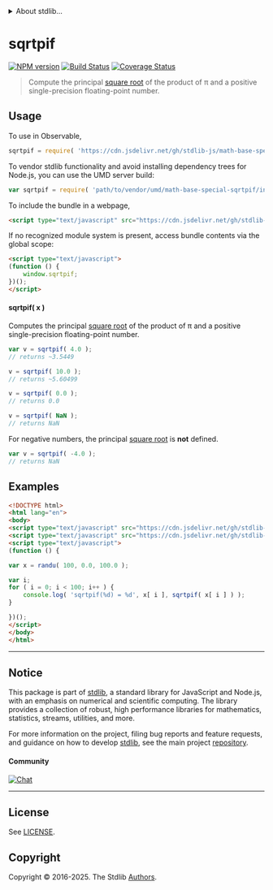 <!--

@license Apache-2.0

Copyright (c) 2024 The Stdlib Authors.

Licensed under the Apache License, Version 2.0 (the "License");
you may not use this file except in compliance with the License.
You may obtain a copy of the License at

   http://www.apache.org/licenses/LICENSE-2.0

Unless required by applicable law or agreed to in writing, software
distributed under the License is distributed on an "AS IS" BASIS,
WITHOUT WARRANTIES OR CONDITIONS OF ANY KIND, either express or implied.
See the License for the specific language governing permissions and
limitations under the License.

-->


<details>
  <summary>
    About stdlib...
  </summary>
  <p>We believe in a future in which the web is a preferred environment for numerical computation. To help realize this future, we've built stdlib. stdlib is a standard library, with an emphasis on numerical and scientific computation, written in JavaScript (and C) for execution in browsers and in Node.js.</p>
  <p>The library is fully decomposable, being architected in such a way that you can swap out and mix and match APIs and functionality to cater to your exact preferences and use cases.</p>
  <p>When you use stdlib, you can be absolutely certain that you are using the most thorough, rigorous, well-written, studied, documented, tested, measured, and high-quality code out there.</p>
  <p>To join us in bringing numerical computing to the web, get started by checking us out on <a href="https://github.com/stdlib-js/stdlib">GitHub</a>, and please consider <a href="https://opencollective.com/stdlib">financially supporting stdlib</a>. We greatly appreciate your continued support!</p>
</details>

# sqrtpif

[![NPM version][npm-image]][npm-url] [![Build Status][test-image]][test-url] [![Coverage Status][coverage-image]][coverage-url] <!-- [![dependencies][dependencies-image]][dependencies-url] -->

> Compute the principal [square root][@stdlib/math/base/special/sqrt] of the product of π and a positive single-precision floating-point number.



<section class="usage">

## Usage

To use in Observable,

```javascript
sqrtpif = require( 'https://cdn.jsdelivr.net/gh/stdlib-js/math-base-special-sqrtpif@umd/browser.js' )
```

To vendor stdlib functionality and avoid installing dependency trees for Node.js, you can use the UMD server build:

```javascript
var sqrtpif = require( 'path/to/vendor/umd/math-base-special-sqrtpif/index.js' )
```

To include the bundle in a webpage,

```html
<script type="text/javascript" src="https://cdn.jsdelivr.net/gh/stdlib-js/math-base-special-sqrtpif@umd/browser.js"></script>
```

If no recognized module system is present, access bundle contents via the global scope:

```html
<script type="text/javascript">
(function () {
    window.sqrtpif;
})();
</script>
```

#### sqrtpif( x )

Computes the principal [square root][@stdlib/math/base/special/sqrt] of the product of π and a positive single-precision floating-point number.

```javascript
var v = sqrtpif( 4.0 );
// returns ~3.5449

v = sqrtpif( 10.0 );
// returns ~5.60499

v = sqrtpif( 0.0 );
// returns 0.0

v = sqrtpif( NaN );
// returns NaN
```

For negative numbers, the principal [square root][@stdlib/math/base/special/sqrt] is **not** defined.

```javascript
var v = sqrtpif( -4.0 );
// returns NaN
```

</section>

<!-- /.usage -->

<section class="examples">

## Examples

<!-- eslint no-undef: "error" -->

```html
<!DOCTYPE html>
<html lang="en">
<body>
<script type="text/javascript" src="https://cdn.jsdelivr.net/gh/stdlib-js/random-array-discrete-uniform@umd/browser.js"></script>
<script type="text/javascript" src="https://cdn.jsdelivr.net/gh/stdlib-js/math-base-special-sqrtpif@umd/browser.js"></script>
<script type="text/javascript">
(function () {

var x = randu( 100, 0.0, 100.0 );

var i;
for ( i = 0; i < 100; i++ ) {
    console.log( 'sqrtpif(%d) = %d', x[ i ], sqrtpif( x[ i ] ) );
}

})();
</script>
</body>
</html>
```

</section>

<!-- /.examples -->

<!-- C interface documentation. -->



<!-- Section for related `stdlib` packages. Do not manually edit this section, as it is automatically populated. -->

<section class="related">

</section>

<!-- /.related -->

<!-- Section for all links. Make sure to keep an empty line after the `section` element and another before the `/section` close. -->


<section class="main-repo" >

* * *

## Notice

This package is part of [stdlib][stdlib], a standard library for JavaScript and Node.js, with an emphasis on numerical and scientific computing. The library provides a collection of robust, high performance libraries for mathematics, statistics, streams, utilities, and more.

For more information on the project, filing bug reports and feature requests, and guidance on how to develop [stdlib][stdlib], see the main project [repository][stdlib].

#### Community

[![Chat][chat-image]][chat-url]

---

## License

See [LICENSE][stdlib-license].


## Copyright

Copyright &copy; 2016-2025. The Stdlib [Authors][stdlib-authors].

</section>

<!-- /.stdlib -->

<!-- Section for all links. Make sure to keep an empty line after the `section` element and another before the `/section` close. -->

<section class="links">

[npm-image]: http://img.shields.io/npm/v/@stdlib/math-base-special-sqrtpif.svg
[npm-url]: https://npmjs.org/package/@stdlib/math-base-special-sqrtpif

[test-image]: https://github.com/stdlib-js/math-base-special-sqrtpif/actions/workflows/test.yml/badge.svg?branch=main
[test-url]: https://github.com/stdlib-js/math-base-special-sqrtpif/actions/workflows/test.yml?query=branch:main

[coverage-image]: https://img.shields.io/codecov/c/github/stdlib-js/math-base-special-sqrtpif/main.svg
[coverage-url]: https://codecov.io/github/stdlib-js/math-base-special-sqrtpif?branch=main

<!--

[dependencies-image]: https://img.shields.io/david/stdlib-js/math-base-special-sqrtpif.svg
[dependencies-url]: https://david-dm.org/stdlib-js/math-base-special-sqrtpif/main

-->

[chat-image]: https://img.shields.io/gitter/room/stdlib-js/stdlib.svg
[chat-url]: https://app.gitter.im/#/room/#stdlib-js_stdlib:gitter.im

[stdlib]: https://github.com/stdlib-js/stdlib

[stdlib-authors]: https://github.com/stdlib-js/stdlib/graphs/contributors

[umd]: https://github.com/umdjs/umd
[es-module]: https://developer.mozilla.org/en-US/docs/Web/JavaScript/Guide/Modules

[deno-url]: https://github.com/stdlib-js/math-base-special-sqrtpif/tree/deno
[deno-readme]: https://github.com/stdlib-js/math-base-special-sqrtpif/blob/deno/README.md
[umd-url]: https://github.com/stdlib-js/math-base-special-sqrtpif/tree/umd
[umd-readme]: https://github.com/stdlib-js/math-base-special-sqrtpif/blob/umd/README.md
[esm-url]: https://github.com/stdlib-js/math-base-special-sqrtpif/tree/esm
[esm-readme]: https://github.com/stdlib-js/math-base-special-sqrtpif/blob/esm/README.md
[branches-url]: https://github.com/stdlib-js/math-base-special-sqrtpif/blob/main/branches.md

[stdlib-license]: https://raw.githubusercontent.com/stdlib-js/math-base-special-sqrtpif/main/LICENSE

[@stdlib/math/base/special/sqrt]: https://github.com/stdlib-js/math-base-special-sqrt/tree/umd

<!-- <related-links> -->

<!-- </related-links> -->

</section>

<!-- /.links -->
